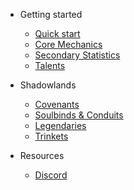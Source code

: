 - Getting started

  - [Quick start]()
  - [Core Mechanics](discipline.md)
  - [Secondary Statistics](stats.md)
  - [Talents](talents.md)

- Shadowlands

  - [Covenants](covenants.md)
  - [Soulbinds & Conduits](soulbinds.md)
  - [Legendaries](legendaries.md)
  - [Trinkets](trinkets.md)

- Resources
  - [Discord](https://discord.gg/focusedwill)
